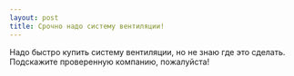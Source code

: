 ```yaml
---
layout: post 
title: Срочно надо систему вентиляции! 
--- 
```

Надо быстро купить систему вентиляции, но не знаю где это сделать. Подскажите проверенную компанию, пожалуйста!
